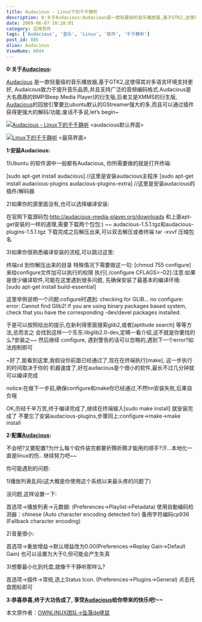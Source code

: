 ```yaml
---
title: Audacious - Linux下的千千静听
description: 0:关于Audacious:Audacious是一款轻量级的音乐播放器,基于GTK2,这使得其对多语言环境支持更好,Audaicous致力于提升音乐品质,并且支持广泛的音频编码格式.Audacious是大名鼎鼎的BMP(BeepMediaPlayer)的衍生版,后者又是XMMS的衍生版,Audacious的回放引擎要比ubuntu默认的GStreamer强大的多,而且可以通过插件获得更强大的解码/功能.废话不多说,let’sbegin~ <audacious默认界面><最简界面>
date: 2009-06-07 10:28:01
category: 应用软件
tags: ['Audacious', '音乐', 'Linux', '软件', '千千静听']
post_id: 885
alias: Audacious
ViewNums: 6044
---
```


**0:关于[Audacious](/blog/audacious):**

[Audacious](/blog/audacious) 是一款轻量级的音乐播放器,基于GTK2,这使得其对多语言环境支持更好, Audaicous致力于提升音乐品质,并且支持广泛的音频编码格式.Audacious是大名鼎鼎的BMP(Beep Media Player)的衍生版,后者又是XMMS的衍生版, [Audacious](/blog/audacious)的回放引擎要比ubuntu默认的GStreamer强大的多,而且可以通过插件获得更强大的解码/功能.废话不多说,let’s begin~

[![Audacious - Linux下的千千静听](http://img8.imageshack.us/img8/2750/dtq8qhm79g337jxcxb.jpg)](/blog/audacious)
<audacious默认界面>

[![Linux下的千千静听](http://img15.imageshack.us/img15/9712/dtq8qhm80c5nwn6dfb.png)](/blog/audacious)
<最简界面>

**1:安装Audacious:**

1)Ubuntu 的软件源中一般都有Audacious, 你所需要做的就是打开终端:

[sudo apt-get install audacious] //这里是安装audacious主程序
[sudo apt-get install audacious-plugins audacious-plugins-extra]
//这里是安装audacious的插件/解码器

2)如果你的源里面没有,也可以选择编译安装:

在官网下载源码包:<http://audacious-media-player.org/downloads>
和上面apt-get安装的一样的道理,需要下载两个包包:) ~~
audacious-1.5.1.tgz和audacious-plugins-1.5.1.tgz
下载完成之后解压出来,可以双击解压或者终端 tar -xvvf 压缩包名

3)如果你很熟悉编译安装的流程,可以跳过这里:

终端cd 到你解压出来的目录
特殊情况下需要做这一句: [chmod 755 configure]来给configure文件加可以执行的权限
执行[./configure CFLAGS=-O2]:注意:如果是很少编译软件,可能在这里遇到很多问题,
先确保安装了最基本的编译环境: [sudo apt-get install build-essential]

这里举例说明一个问题:cofigure时遇到:
checking for GLIB… no
configure: error:
Cannot find Glib2! If you are using binary packages based system, check that you
have the corresponding -dev/devel packages installed.

于是可以按照给出的提示,在新利得里面搜索glib2,或者[aptitude search] 等等方法,总而言之
会找到这样一个东东:libglib2.0-dev,定睛一看介绍,这不就是你要找的么?安装之~~ 然后继续 configure, 遇到警告的话可以忽略的,遇到下一个error?如法炮制即可

~好了,能看到这里,我假设你前面已经通过了,现在在终端执行[make], 这一步执行的时间取决于你的 机器速度了,好在audacious是个很小的软件,最长不过几分钟就可以编译完成

notice:在做下一步前,确保configure和make你已经通过,不然hn安装失败,后果自负哦

OK,历经千辛万苦,终于编译完成了,继续在终端输入[sudo make install] 就安装完成了
不要忘了安装audacious-plugins,步骤同上:configure->make->make install

**2:配置[Audacious](/blog/audacious):**

不会吧?又要配置?为什么每个软件装完都要折腾折腾才能用的顺手?汗…本地化一直是linux的伤..
继续努力吧~~

你可能遇到的问题:

1)播放列表乱码(这大概是你使用这个系统以来最头疼的问题了)

没问题,这样设置一下:

首选项->播放列表->元数据: (Preferences->Playlist->Petadata)
使用自動编码检测器：chinese (Auto character encoding detected for)
备用字符编码cp936 (Fallback character encoding)

2)音量很小:

首选项->重放增益->默认增益改为0.00(Preferences->Replay Gain->Default Gain)
也可以设置为大于0,但可能会产生失真

3)想要最小化到托盘,就像千千静听那样么?

首选项->插件->常规,选上Status Icon. (Preferences->Plugins->General)
点击托盘图标即可

**3:恭喜恭喜,终于大功告成了, 享受[Audacious](/blog/audacious)给你带来的快乐吧!~~**

本文原作者：[OWNLINUX团队->坠落de咾鼠](http://www.ownlinux.cn/)

